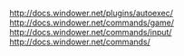 http://docs.windower.net/plugins/autoexec/
http://docs.windower.net/commands/game/
http://docs.windower.net/commands/input/
http://docs.windower.net/commands/